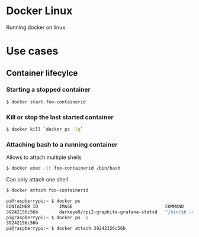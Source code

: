 Docker Linux
============

Running docker on linux.

# Use cases

## Container lifecylce

### Starting a stopped container

```bash
$ docker start foo-containerid
```

### Kill or stop the last started container

```bash
$ docker kill `docker ps -lq`
```

### Attaching bash to a running container

Allows to attach multiple shells

```bash
$ docker exec -it foo-containerid /bin/bash
```

Can only attach one shell

```bash
$ docker attach foo-containerid
```

```bash
pi@raspberrypi:~ $ docker ps
CONTAINER ID        IMAGE                                   COMMAND                  CREATED             STATUS              PORTS                                                                                            NAMES
39242156c56b        darkeye9/rpi2-graphite-grafana-statsd   "/bin/sh -c 'supervis"   31 minutes ago      Up 31 minutes       0.0.0.0:2003->2003/tcp, 0.0.0.0:3000->3000/tcp, 0.0.0.0:8125->8125/tcp, 0.0.0.0:8125->8125/udp   stats
pi@raspberrypi:~ $ docker ps -q
39242156c56b
pi@raspberrypi:~ $ docker attach 39242156c56b
```
